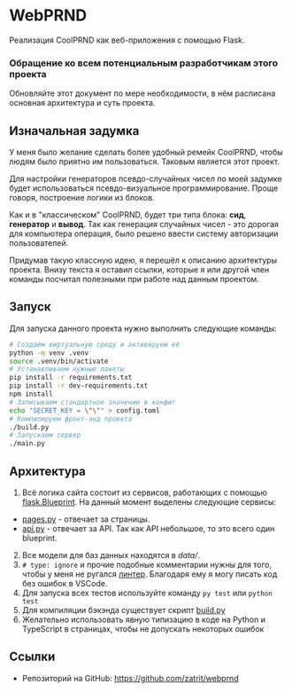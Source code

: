 # WebPRND
Реализация CoolPRND как веб-приложения с помощью Flask.

### Обращение ко всем потенциальным разработчикам этого проекта
Обновляйте этот документ по мере необходимости, в нём расписана 
основная архитектура и суть проекта.

## Изначальная задумка
У меня было желание сделать более удобный ремейк CoolPRND, чтобы
людям было приятно им пользоваться. Таковым является этот проект.

Для настройки генераторов псевдо-случайных чисел по моей задумке
будет использоваться псевдо-визуальное программирование. Проще 
говоря, построение логики из блоков. 

Как и в "классическом" CoolPRND, будет три типа блока: **сид**, 
**генератор** и **вывод**. Так как генерация случайных чисел -
это дорогая для компьютера операция, было решено ввести систему
авторизации пользователей.

Придумав такую классную идею, я перешёл к описанию архитектуры 
проекта. Внизу текста я оставил ссылки, которые я или другой
член команды посчитал полезными при работе над данным проектом.

## Запуск

Для запуска данного проекта нужно выполнить следующие команды:

```bash
# Создаём виртуальную среду и активируем её
python -m venv .venv 
source .venv/bin/activate
# Устанавливаем нужные пакеты
pip install -r requirements.txt
pip install -r dev-requirements.txt
npm install
# Записываем стандартное значение в конфиг
echo "SECRET_KEY = \"\"" > config.toml
# Компилируем фронт-энд проекта
./build.py
# Запускаем сервер
./main.py
```

## Архитектура

1. Всё логика сайта состоит из сервисов, работающих с помощью
[flask.Blueprint](https://flask.palletsprojects.com/en/latest/blueprints/).
На данный момент выделены следующие сервисы:
* [pages.py](pages.py) - отвечает за страницы.
* [api.py](api.py) - отвечает за API. Так как API небольшое, то это всего один blueprint.
2. Все модели для баз данных находятся в *data/*.
3. ```# type: ignore``` и прочие подобные комментарии нужны для
того, чтобы у меня не ругался [линтер](https://ru.wikipedia.org/wiki/Lint).
Благодаря ему я могу писать код без ошибок в VSCode.
4. Для запуска всех тестов используйте команду ```py test``` или
```python test```
5. Для компиляции бэкэнда существует скрипт [build.py](build.py)
6. Желательно использовать явную типизацию в коде на Python и
TypeScript в страницах, чтобы не допускать некоторых ошибок

## Ссылки

* Репозиторий на GitHub: https://github.com/zatrit/webprnd